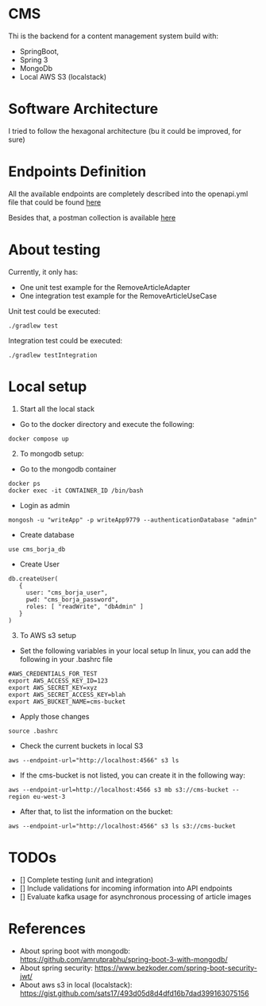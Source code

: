 # CMS
Thi is the backend for a content management system build with:
- SpringBoot, 
- Spring 3 
- MongoDb
- Local AWS S3 (localstack)

# Software Architecture
I tried to follow the hexagonal architecture (bu it could be improved, for sure)

# Endpoints Definition
All the available endpoints are completely described into the openapi.yml file that could be found [here](/docs/api/openapi.yml)

Besides that, a postman collection is available [here](/docs/postman-collection/cms-borja.json)

# About testing
Currently, it only has:
- One unit test example for the RemoveArticleAdapter
- One integration test example for the RemoveArticleUseCase

Unit test could be executed:
```shell
./gradlew test
```

Integration test could be executed:
```shell
./gradlew testIntegration
```

# Local setup
1. Start all the local stack
- Go to the docker directory and execute the following:
```shell
docker compose up
```

2. To mongodb setup:
- Go to the mongodb container
```shell
docker ps
docker exec -it CONTAINER_ID /bin/bash
```
- Login as admin
```shell
mongosh -u "writeApp" -p writeApp9779 --authenticationDatabase "admin"
```

- Create database
```shell
use cms_borja_db
```

- Create User
```shell
db.createUser(
   {
     user: "cms_borja_user",
     pwd: "cms_borja_password",
     roles: [ "readWrite", "dbAdmin" ]
   }
)
```

3. To AWS s3 setup
- Set the following variables in your local setup
  In linux, you can add the following in your .bashrc file
```shell
#AWS_CREDENTIALS_FOR_TEST
export AWS_ACCESS_KEY_ID=123
export AWS_SECRET_KEY=xyz
export AWS_SECRET_ACCESS_KEY=blah
export AWS_BUCKET_NAME=cms-bucket
```

- Apply those changes
```shell
source .bashrc
```

- Check the current buckets in local S3
```shell
aws --endpoint-url="http://localhost:4566" s3 ls
```

- If the cms-bucket is not listed, you can create it in the following way:
```shell
aws --endpoint-url=http://localhost:4566 s3 mb s3://cms-bucket --region eu-west-3
```

- After that, to list the information on the bucket:
```shell
aws --endpoint-url="http://localhost:4566" s3 ls s3://cms-bucket
```

# TODOs
- [] Complete testing (unit and integration)
- [] Include validations for incoming information into API endpoints
- [] Evaluate kafka usage for asynchronous processing of article images

# References
- About spring boot with mongodb: https://github.com/amrutprabhu/spring-boot-3-with-mongodb/
- About spring security: https://www.bezkoder.com/spring-boot-security-jwt/
- About aws s3 in local (localstack): https://gist.github.com/sats17/493d05d8d4dfd16b7dad399163075156

